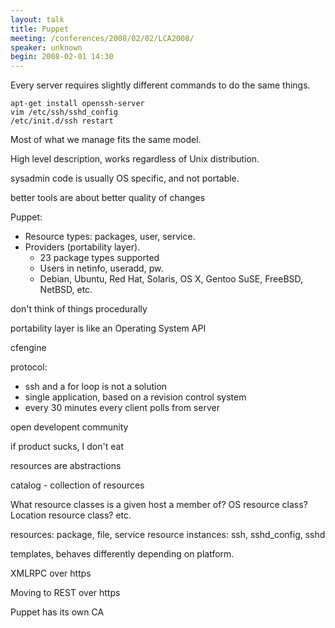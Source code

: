 ```yaml
---
layout: talk
title: Puppet
meeting: /conferences/2008/02/02/LCA2008/
speaker: unknown
begin: 2008-02-01 14:30
---
```

Every server requires slightly different commands to do
the same things.

    apt-get install openssh-server
    vim /etc/ssh/sshd_config
    /etc/init.d/ssh restart

Most of what we manage fits the same model.

High level description, works regardless of Unix distribution.

sysadmin code is usually OS specific, and not portable.

better tools are about better quality of changes

Puppet:

* Resource types: packages, user, service.
* Providers (portability layer).
  * 23 package types supported
  * Users in netinfo, useradd, pw.
  * Debian, Ubuntu, Red Hat, Solaris, OS X, Gentoo SuSE, FreeBSD, NetBSD, etc.

don't think of things procedurally

portability layer is like an Operating System API

cfengine

protocol:

* ssh and a for loop is not a solution
* single application, based on a revision control system
* every 30 minutes every client polls from server

open developent community

if product sucks, I don't eat

resources are abstractions

catalog - collection of resources

What resource classes is a given host a member of? OS
resource class? Location resource class? etc.

resources: package, file, service
resource instances: ssh, sshd_config, sshd

templates, behaves differently depending on platform.

XMLRPC over https

Moving to REST over https

Puppet has its own CA
